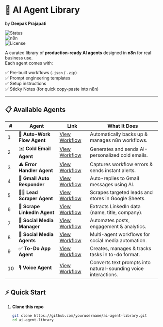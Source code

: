 # 🧠 AI Agent Library  
by **Deepak Prajapati**  

![Status](https://img.shields.io/badge/Ready--to--Use-Yes-brightgreen)  
![n8n](https://img.shields.io/badge/Built%20for-n8n-blue)  
![License](https://img.shields.io/badge/License-MIT-lightgrey)  

A curated library of **production-ready AI agents** designed in **n8n** for real business use.  
Each agent comes with:  

✅ Pre-built workflows (`.json` / `.zip`)  
✅ Prompt engineering templates  
✅ Setup instructions  
✅ Sticky Notes (for quick copy-paste into n8n)  

---

## 📋 Available Agents  

| # | Agent | Link | What It Does |
|---|-------|------|--------------|
| 1 | 📂 **Auto-Work Flow Agent** | [View Workflow](https://github.com/Deepak420-GrandMaster/Agentic-AI/tree/main/Agents/Autowork%20flow) | Automatically backs up & manages n8n workflows. |
| 2 | ✉️ **Cold Email Agent** | [View Workflow](https://github.com/Deepak420-GrandMaster/Agentic-AI/tree/main/Agents/Cold%20Email) | Generates and sends AI-personalized cold emails. |
| 3 | ⚠️ **Error Handler Agent** | [View Workflow](https://github.com/Deepak420-GrandMaster/Agentic-AI/tree/main/Agents/Error%20Handler) | Captures workflow errors & sends instant alerts. |
| 4 | 📧 **Gmail Auto Responder** | [View Workflow](https://github.com/Deepak420-GrandMaster/Agentic-AI/tree/main/Agents/Gmail%20Auto%20Responder) | Auto-replies to Gmail messages using AI. |
| 5 | 🕵️‍♂️ **Lead Scraper Agent** | [View Workflow](https://github.com/Deepak420-GrandMaster/Agentic-AI/tree/main/Agents/Lead%20scrapper) | Scrapes targeted leads and stores in Google Sheets. |
| 6 | 👥 **Scrape LinkedIn Agent** | [View Workflow](https://github.com/Deepak420-GrandMaster/Agentic-AI/tree/main/Agents/Linkedin%20Scrape) | Extracts LinkedIn data (name, title, company). |
| 7 | 📱 **Social Media Manager** | [View Workflow](https://github.com/Deepak420-GrandMaster/Agentic-AI/tree/main/Agents/Social%20Media%20) | Automates posts, engagement & analytics. |
| 8 | 📱 **Social Media Agents** | [View Workflow](https://github.com/Deepak420-GrandMaster/Agentic-AI/tree/main/Agents/Social%20Media%20Agents) | Multi-agent workflows for social media automation. |
| 9 | ✅ **To-Do App Agent** | [View Workflow](https://github.com/Deepak420-GrandMaster/Agentic-AI/tree/main/Agents/To%20do%20App) | Creates, manages & tracks tasks in to-do format. |
| 10 | 🎙 **Voice Agent** | [View Workflow](https://github.com/Deepak420-GrandMaster/Agentic-AI/tree/main/Agents/Voice%20Agent) | Converts text prompts into natural-sounding voice interactions. |

## ⚡ Quick Start  

1. **Clone this repo**  
   ```bash
   git clone https://github.com/yourusername/ai-agent-library.git
   cd ai-agent-library
